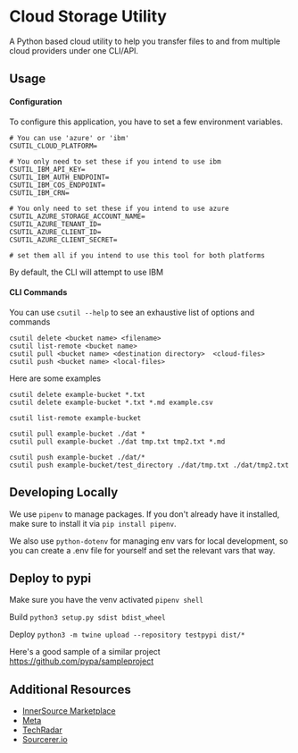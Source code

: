 # Cloud Storage Utility

A Python based cloud utility to help you transfer files to and from multiple cloud providers under one CLI/API.

## Usage

#### Configuration

To configure this application, you have to set a few environment variables.

```
# You can use 'azure' or 'ibm'
CSUTIL_CLOUD_PLATFORM=

# You only need to set these if you intend to use ibm
CSUTIL_IBM_API_KEY=
CSUTIL_IBM_AUTH_ENDPOINT=
CSUTIL_IBM_COS_ENDPOINT=
CSUTIL_IBM_CRN=

# You only need to set these if you intend to use azure
CSUTIL_AZURE_STORAGE_ACCOUNT_NAME=
CSUTIL_AZURE_TENANT_ID=
CSUTIL_AZURE_CLIENT_ID=
CSUTIL_AZURE_CLIENT_SECRET=

# set them all if you intend to use this tool for both platforms
```

By default, the CLI will attempt to use IBM

#### CLI Commands

You can use `csutil --help` to see an exhaustive list of options and commands

```
csutil delete <bucket name> <filename> 
csutil list-remote <bucket name>
csutil pull <bucket name> <destination directory>  <cloud-files>
csutil push <bucket name> <local-files>
```

Here are some examples

```
csutil delete example-bucket *.txt 
csutil delete example-bucket *.txt *.md example.csv

csutil list-remote example-bucket

csutil pull example-bucket ./dat *
csutil pull example-bucket ./dat tmp.txt tmp2.txt *.md

csutil push example-bucket ./dat/*
csutil push example-bucket/test_directory ./dat/tmp.txt ./dat/tmp2.txt
```

## Developing Locally

We use `pipenv` to manage packages. If you don't already have it installed, make sure to install it via `pip install pipenv`.

We also use `python-dotenv` for managing env vars for local development, so you can create a .env file for yourself and set the relevant vars that way.

## Deploy to pypi

Make sure you have the venv activated `pipenv shell`

Build `python3 setup.py sdist bdist_wheel`

Deploy `python3 -m twine upload --repository testpypi dist/*`

Here's a good sample of a similar project https://github.com/pypa/sampleproject

## Additional Resources

- [InnerSource Marketplace](https://github.com/AAInternal/InnerSource-Marketplace)
- [Meta](https://github.com/AAInternal/meta)
- [TechRadar](https://github.com/AAInternal/TechRadar)
- [Sourcerer.io](https://github.com/sourcerer-io/sourcerer-app#readme)
